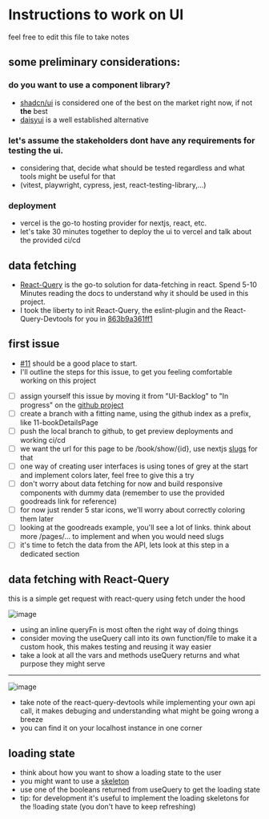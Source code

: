 # Instructions to work on UI

feel free to edit this file to take notes

## some preliminary considerations:

### do you want to use a component library?

- [shadcn/ui](https://ui.shadcn.com/) is considered one of the best on the market right now, if not **the** best
- [daisyui](https://daisyui.com/) is a well established alternative

### let's assume the stakeholders dont have any requirements for testing the ui.

- considering that, decide what should be tested regardless and what tools might be useful for that
- (vitest, playwright, cypress, jest, react-testing-library,...)

### deployment

- vercel is the go-to hosting provider for nextjs, react, etc.
- let's take 30 minutes together to deploy the ui to vercel and talk about the provided ci/cd

## data fetching

- [React-Query](https://tanstack.com/query/latest) is the go-to solution for data-fetching in react.
  Spend 5-10 Minutes reading the docs to understand why it should be used in this project.
- I took the liberty to init React-Query, the eslint-plugin and the React-Query-Devtools for you in [863b9a361ff1](https://github.com/svenrisse/bookshelf/commit/863b9a361ff1cf3465ec72e37d21cc53ac810369)

## first issue

- [#11](https://github.com/svenrisse/bookshelf/issues/11) should be a good place to start.
- I'll outline the steps for this issue, to get you feeling comfortable working on this project

- [ ] assign yourself this issue by moving it from "UI-Backlog" to "In progress" on the [github project](https://github.com/users/svenrisse/projects/3/views/1)
- [ ] create a branch with a fitting name, using the github index as a prefix, like 11-bookDetailsPage
- [ ] push the local branch to github, to get preview deployments and working ci/cd
- [ ] we want the url for this page to be /book/show/{id}, use nextjs [slugs](https://nextjs.org/docs/pages/building-your-application/routing/dynamic-routes) for that
- [ ] one way of creating user interfaces is using tones of grey at the start and implement colors later, feel free to give this a try
- [ ] don't worry about data fetching for now and build responsive components with dummy data (remember to use the provided goodreads link for reference)
- [ ] for now just render 5 star icons, we'll worry about correctly coloring them later
- [ ] looking at the goodreads example, you'll see a lot of links. think about more /pages/... to implement and when you would need slugs
- [ ] it's time to fetch the data from the API, lets look at this step in a dedicated section

## data fetching with React-Query

this is a simple get request with react-query using fetch under the hood

![image](https://github.com/svenrisse/bookshelf/assets/89209935/48cb2147-2259-4b34-8f62-abf54fb85d49)

- using an inline queryFn is most often the right way of doing things
- consider moving the useQuery call into its own function/file to make it a custom hook, this makes testing and reusing it way easier
- take a look at all the vars and methods useQuery returns and what purpose they might serve

---

![image](https://res.cloudinary.com/practicaldev/image/fetch/s--h_E-Gwvm--/c_limit%2Cf_auto%2Cfl_progressive%2Cq_auto%2Cw_800/https://cdn.hashnode.com/res/hashnode/image/upload/v1643349189447/XLfQFf761.png)

- take note of the react-query-devtools while implementing your own api call, it makes debuging and understanding what might be going wrong a breeze
- you can find it on your localhost instance in one corner

## loading state

- think about how you want to show a loading state to the user
- you might want to use a [skeleton](https://ui.shadcn.com/docs/components/skeleton)
- use one of the booleans returned from useQuery to get the loading state
- tip: for development it's useful to implement the loading skeletons for the !loading state (you don't have to keep refreshing)
